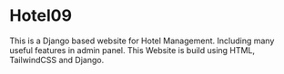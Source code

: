 # Hotel09
This is a Django based website for Hotel Management. Including many useful features in admin panel.
This Website is build using HTML, TailwindCSS and Django.
